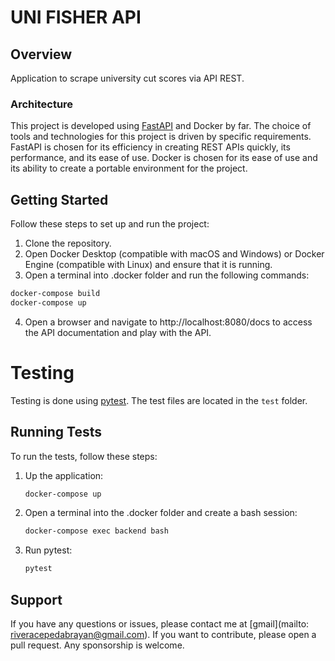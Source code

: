 # UNI FISHER API

## Overview

Application to scrape university cut scores via API REST.

### Architecture

This project is developed using [FastAPI](https://fastapi.tiangolo.com/) and Docker by far.
The choice of tools and technologies for this project is driven by specific requirements. FastAPI is chosen for its efficiency in creating REST APIs quickly, its performance, and its ease of use. Docker is chosen for its ease of use and its ability to create a portable environment for the project.

## Getting Started

Follow these steps to set up and run the project:

1. Clone the repository.
2. Open Docker Desktop (compatible with macOS and Windows) or Docker Engine (compatible with Linux) and ensure that it is running.
3. Open a terminal into .docker folder and run the following commands:

```bash
docker-compose build
docker-compose up
```

4. Open a browser and navigate to http://localhost:8080/docs to access the API documentation and play with the API.


# Testing

Testing is done using [pytest](https://docs.pytest.org/en/stable/). The test files are located in the `test` folder.


## Running Tests

To run the tests, follow these steps:

1. Up the application:

    ```bash
    docker-compose up
    ```
1. Open a terminal into the .docker folder and create a bash session:

    ```bash
    docker-compose exec backend bash
    ```

2. Run pytest:

    ```bash
    pytest
    ```

## Support

If you have any questions or issues, please contact me at [gmail](mailto: riveracepedabrayan@gmail.com). If you want to contribute, please open a pull request. Any sponsorship is welcome.



